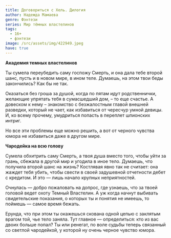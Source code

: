 ```yaml
---
title: Договориться с Хель. Дилогия
author: Надежда Мамаева
genre: Фэнтези
series: Мир тёмных властелинов
tags:
  - 16+
  - фэнтези
image: /src/assets/img/422949.jpeg
have: true
---
```

**Академия темных властелинов**

Ты сумела переубедить саму госпожу Смерть, и она дала тебе второй шанс, пусть и в новом мире, в ином теле. Думаешь, на этом твои беды закончились? Как бы не так.

Оказаться без гроша за душой, когда по пятам идут родственнички, желающие упрятать тебя в сумасшедший дом, – то еще счастье. А довеском к нему – знакомство с безжалостным главой внешней разведки, который не чает, как избавиться от чересчур умной девицы. И, ко всему прочему, умудриться попасть в переплет шпионских интриг.

Но все эти проблемы еще можно решить, а вот от черного чувства юмора не избавиться даже в другом мире.



**Чародейка на всю голову**

Сумела обхитрить саму Смерть, а твоя душа вместо того, чтобы уйти за грань, сбежала в другой мир и угодила в иное тело. Думаешь, что получила второй шанс на жизнь? Костлявая явно так не считает: она жаждет тебя убить, чтобы свести в своей задушевной отчетности дебет с кредитом. И это — лишь начало крупных неприятностей.

Очнулась — добро пожаловать на допрос, где узнаешь, что за твоей головой ведет охоту Темный Властелин. А уж когда начнут выбивать свидетельские показания, о которых ты и понятия не имеешь, то поймешь — самое время бежать.

Ерунда, что при этом ты окажешься скована одной цепью с заклятым врагом той, чье тело заняла. Тут главное — определиться: кто из вас двоих больше попал? Ты или ренегат, по воле судьбы теперь связанный со светлой чародейкой, у которой ну очень черное чувство юмора.
